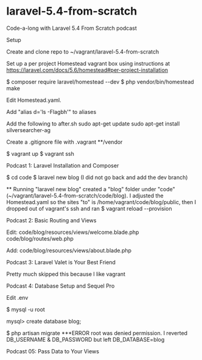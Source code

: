 # laravel-5.4-from-scratch
Code-a-long with Laravel 5.4 From Scratch podcast

Setup

Create and clone repo to ~/vagrant/laravel-5.4-from-scratch

Set up a per project Homestead vagrant box using instructions at https://laravel.com/docs/5.6/homestead#per-project-installation

$ composer require laravel/homestead --dev
$ php vendor/bin/homestead make

Edit Homestead.yaml.  

Add "alias d='ls -Flagbh'" to aliases

Add the following to after.sh
  sudo apt-get update 
  sudo apt-get install silversearcher-ag

Create a .gitignore file with 
  .vagrant
  **/vendor

$ vagrant up
$ vagrant ssh

Podcast 1: Laravel Installation and Composer 


$ cd code
$ laravel new blog
(I did not go back and add the dev branch)

** Running "laravel new blog" created a "blog" folder under "code" (~/vagrant/laravel-5.4-from-scratch/code/blog).  I adjusted the Homestead.yaml so the sites "to" is /home/vagrant/code/blog/public, then I dropped out of vagrant's ssh and ran
$ vagrant reload --provision


Podcast 2: Basic Routing and Views 

Edit:
  code/blog/resources/views/welcome.blade.php
  code/blog/routes/web.php
  
Add:
    code/blog/resources/views/about.blade.php
    
    
Podcast 3: Laravel Valet is Your Best Friend 

Pretty much skipped this because I like vagrant


Podcast 4: Database Setup and Sequel Pro 

Edit .env

$ mysql -u root

mysql> create database blog;

$ php artisan migrate
***ERROR
root was denied permission.
I reverted DB_USERNAME & DB_PASSWORD but left DB_DATABASE=blog


Podcast 05: Pass Data to Your Views 





